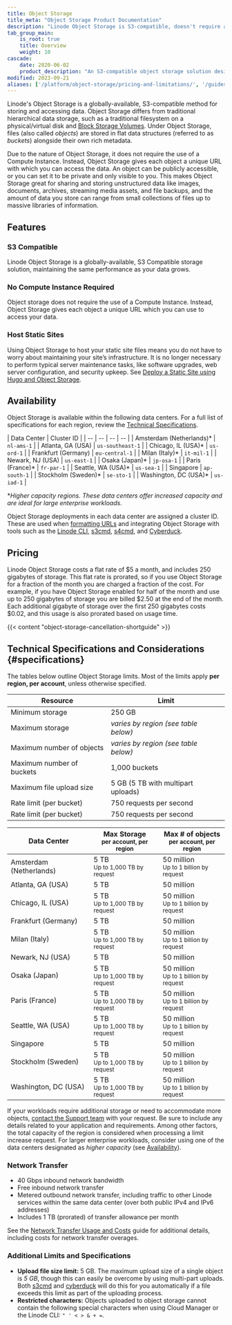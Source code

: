```yaml
---
title: Object Storage
title_meta: "Object Storage Product Documentation"
description: "Linode Object Storage is S3-compatible, doesn't require a Linode, and allows you to host static sites."
tab_group_main:
    is_root: true
    title: Overview
    weight: 10
cascade:
    date: 2020-06-02
    product_description: "An S3-compatible object storage solution designed to store, manage, and access unstructured data in the cloud."
modified: 2023-09-21
aliases: ['/platform/object-storage/pricing-and-limitations/', '/guides/pricing-and-limitations','/products/storage/object-storage/guides/enable/']
---
```


Linode's Object Storage is a globally-available, S3-compatible method for storing and accessing data. Object Storage differs from traditional hierarchical data storage, such as a traditional filesystem on a physical/virtual disk and [Block Storage Volumes](/docs/products/storage/block-storage/). Under Object Storage, files (also called *objects*) are stored in flat data structures (referred to as *buckets*) alongside their own rich metadata.

Due to the nature of Object Storage, it does not require the use of a Compute Instance. Instead, Object Storage gives each object a unique URL with which you can access the data. An object can be publicly accessible, or you can set it to be private and only visible to you. This makes Object Storage great for sharing and storing unstructured data like images, documents, archives, streaming media assets, and file backups, and the amount of data you store can range from small collections of files up to massive libraries of information.

## Features

### S3 Compatible

Linode Object Storage is a globally-available, S3 Compatible storage solution, maintaining the same performance as your data grows.

### No Compute Instance Required

Object storage does not require the use of a Compute Instance. Instead, Object Storage gives each object a unique URL which you can use to access your data.

### Host Static Sites

Using Object Storage to host your static site files means you do not have to worry about maintaining your site’s infrastructure. It is no longer necessary to perform typical server maintenance tasks, like software upgrades, web server configuration, and security upkeep. See [Deploy a Static Site using Hugo and Object Storage](/docs/guides/host-static-site-object-storage/).

## Availability

Object Storage is available within the following data centers. For a full list of specifications for each region, review the [Technical Specifications](#specifications).

| Data Center | Cluster ID |
| -- | -- | -- | -- |
| Amsterdam (Netherlands)\* | `nl-ams-1` |
| Atlanta, GA (USA) | `us-southeast-1` |
| Chicago, IL (USA)\* | `us-ord-1` |
| Frankfurt (Germany) | `eu-central-1` |
| Milan (Italy)\* | `it-mil-1` |
| Newark, NJ (USA) | `us-east-1` |
| Osaka (Japan)\* | `jp-osa-1` |
| Paris (France)\* | `fr-par-1` |
| Seattle, WA (USA)\* | `us-sea-1` |
| Singapore | `ap-south-1` |
| Stockholm (Sweden)\* | `se-sto-1` |
| Washington, DC (USA)\* | `us-iad-1` |

\**Higher capacity regions. These data centers offer increased capacity and are ideal for large enterprise workloads.*

Object Storage deployments in each data center are assigned a cluster ID. These are used when [formatting URLs](/docs/products/storage/object-storage/guides/urls/) and integrating Object Storage with tools such as the [Linode CLI](/docs/products/storage/object-storage/guides/linode-cli/), [s3cmd](/docs/products/storage/object-storage/guides/s3cmd/), [s4cmd](/docs/products/storage/object-storage/guides/s4cmd/), and [Cyberduck](/docs/products/storage/object-storage/guides/cyberduck/).

## Pricing

Linode Object Storage costs a flat rate of $5 a month, and includes 250 gigabytes of storage. This flat rate is prorated, so if you use Object Storage for a fraction of the month you are charged a fraction of the cost. For example, if you have Object Storage enabled for half of the month and use up to 250 gigabytes of storage you are billed $2.50 at the end of the month. Each additional gigabyte of storage over the first 250 gigabytes costs $0.02, and this usage is also prorated based on usage time.

{{< content "object-storage-cancellation-shortguide" >}}

## Technical Specifications and Considerations {#specifications}

The tables below outline Object Storage limits. Most of the limits apply **per region, per account**, unless otherwise specified.

| Resource | Limit |
| -- | -- |
| Minimum storage | 250 GB |
| Maximum storage | *varies by region (see table below)* |
| Maximum number of objects | *varies by region (see table below)* |
| Maximum number of buckets | 1,000 buckets |
| Maximum file upload size | 5 GB (5 TB with multipart uploads) |
| Rate limit (per bucket) | 750 requests per second |
| Rate limit (per bucket) | 750 requests per second |


| Data Center | Max Storage<br><small>per account, per region</small> | Max # of objects<br><small>per account, per region</small> |
| -- | -- | -- |
| Amsterdam (Netherlands) | 5 TB<br><small>Up to 1,000 TB by request</small> | 50 million<br><small>Up to 1 billion by request</small> |
| Atlanta, GA (USA) | 5 TB | 50 million |
| Chicago, IL (USA) | 5 TB<br><small>Up to 1,000 TB by request</small> | 50 million<br><small>Up to 1 billion by request</small> |
| Frankfurt (Germany) | 5 TB | 50 million |
| Milan (Italy) | 5 TB<br><small>Up to 1,000 TB by request</small> | 50 million<br><small>Up to 1 billion by request</small> |
| Newark, NJ (USA) | 5 TB | 50 million |
| Osaka (Japan) | 5 TB<br><small>Up to 1,000 TB by request</small> | 50 million<br><small>Up to 1 billion by request</small> |
| Paris (France) | 5 TB<br><small>Up to 1,000 TB by request</small> | 50 million<br><small>Up to 1 billion by request</small> |
| Seattle, WA (USA) | 5 TB<br><small>Up to 1,000 TB by request</small> | 50 million<br><small>Up to 1 billion by request</small> |
| Singapore | 5 TB | 50 million |
| Stockholm (Sweden) | 5 TB<br><small>Up to 1,000 TB by request</small> | 50 million<br><small>Up to 1 billion by request</small> |
| Washington, DC (USA) | 5 TB<br><small>Up to 1,000 TB by request</small> | 50 million<br><small>Up to 1 billion by request</small> |

If your workloads require additional storage or need to accommodate more objects, [contact the Support team](https://www.linode.com/support/) with your request. Be sure to include any details related to your application and requirements. Among other factors, the total capacity of the region is considered when processing a limit increase request. For larger enterprise workloads, consider using one of the data centers designated as *higher capacity* (see [Availability](#availability)).

### Network Transfer

- 40 Gbps inbound network bandwidth
- Free inbound network transfer
- Metered outbound network transfer, including traffic to other Linode services within the same data center (over both public IPv4 and IPv6 addresses)
- Includes 1 TB (prorated) of transfer allowance per month

See the [Network Transfer Usage and Costs](/docs/products/platform/get-started/guides/network-transfer/) guide for additional details, including costs for network transfer overages.

### Additional Limits and Specifications

- **Upload file size limit:** 5 GB. The maximum upload size of a single object is *5 GB*, though this can easily be overcome by using multi-part uploads. Both [s3cmd](/docs/products/storage/object-storage/guides/s3cmd/) and [cyberduck](/docs/products/storage/object-storage/guides/cyberduck/) will do this for you automatically if a file exceeds this limit as part of the uploading process.
- **Restricted characters:** Objects uploaded to object storage cannot contain the following special characters when using Cloud Manager or the Linode CLI: `" ' < > & + =`.